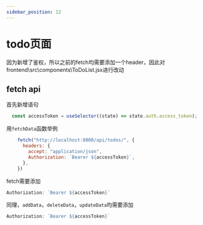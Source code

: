 ```yaml
---
sidebar_position: 12
---
```


# todo页面

因为新增了鉴权，所以之前的fetch均需要添加一个header，因此对frontend\src\components\ToDoList.jsx进行改动

## fetch api

首先新增语句
```jsx
  const accessToken = useSelector((state) => state.auth.access_token);
```


用`fetchData`函数举例
```jsx
    fetch("http://localhost:8000/api/todos/", {
      headers: {
        accept: "application/json",
        Authorization: `Bearer ${accessToken}`,
      },
    })
```
fetch需要添加
```jsx
Authorization: `Bearer ${accessToken}`
```

同理，`addData`，`deleteData`，`updateData`均需要添加
```jsx
Authorization: `Bearer ${accessToken}`
```